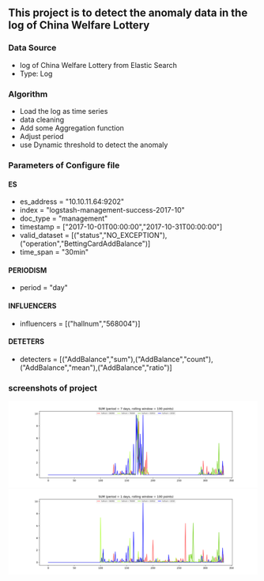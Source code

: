 ## This project is to detect the anomaly data in the log of China Welfare Lottery



### Data Source
- log of China Welfare Lottery from Elastic Search
- Type: Log



### Algorithm
- Load the log as time series
- data cleaning 
- Add some Aggregation function
- Adjust period
- use Dynamic threshold to detect the anomaly



### Parameters of Configure file

#### ES
- es_address = "10.10.11.64:9202"  
- index = "logstash-management-success-2017-10"
- doc_type = "management"
- timestamp = ["2017-10-01T00:00:00","2017-10-31T00:00:00"]
- valid_dataset = [("status","NO_EXCEPTION"),("operation","BettingCardAddBalance")]
- time_span = "30min"


#### PERIODISM
- period = "day"


#### INFLUENCERS
- influencers = [("hallnum","568004")]

#### DETETERS
- detecters = [("AddBalance","sum"),("AddBalance","count"),("AddBalance","mean"),("AddBalance","ratio")]



### screenshots of project

![](screenshots/1.png)
![](screenshots/2.png)


